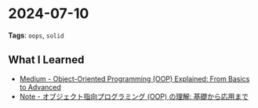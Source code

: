# 2024-07-10
**Tags**: `oops`, `solid`

## What I Learned
- [Medium - Object-Oriented Programming (OOP) Explained: From Basics to Advanced](https://medium.com/@olgaphila40/object-oriented-programming-oop-explained-from-basics-to-advanced-55a7afc9d76f)
- [Note - オブジェクト指向プログラミング (OOP) の理解: 基礎から応用まで](https://note.com/ugee/n/n9a7af9eec72e)
